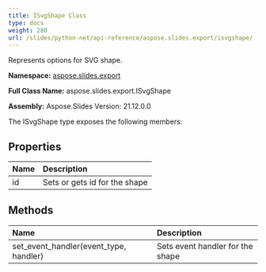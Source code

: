 ```yaml
---
title: ISvgShape Class
type: docs
weight: 280
url: /slides/python-net/api-reference/aspose.slides.export/isvgshape/
---
```


Represents options for SVG shape.

**Namespace:** [aspose.slides.export](/slides/python-net/api-reference/aspose.slides.export/)

**Full Class Name:** aspose.slides.export.ISvgShape

**Assembly:**  Aspose.Slides Version: 21.12.0.0

The ISvgShape type exposes the following members:
## **Properties**
|**Name**|**Description**|
| :- | :- |
|id|Sets or gets id for the shape|
## **Methods**
|**Name**|**Description**|
| :- | :- |
|set_event_handler(event_type, handler)|Sets event handler for the shape|
